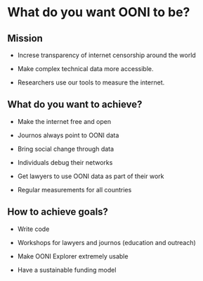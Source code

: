 # What do you want OONI to be?

## Mission

* Increse transparency of internet censorship around the world

* Make complex technical data more accessible.

* Researchers use our tools to measure the internet.

## What do you want to achieve?

* Make the internet free and open

* Journos always point to OONI data

* Bring social change through data

* Individuals debug their networks

* Get lawyers to use OONI data as part of their work

* Regular measurements for all countries

## How to achieve goals?

* Write code

* Workshops for lawyers and journos (education and outreach)

* Make OONI Explorer extremely usable

* Have a sustainable funding model


